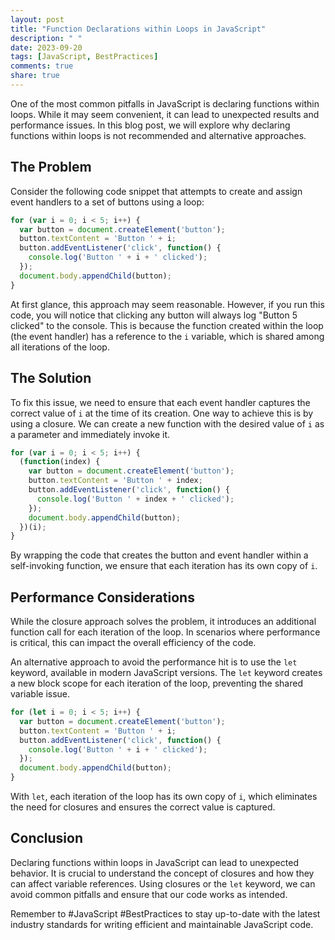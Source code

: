 ```yaml
---
layout: post
title: "Function Declarations within Loops in JavaScript"
description: " "
date: 2023-09-20
tags: [JavaScript, BestPractices]
comments: true
share: true
---
```


One of the most common pitfalls in JavaScript is declaring functions within loops. While it may seem convenient, it can lead to unexpected results and performance issues. In this blog post, we will explore why declaring functions within loops is not recommended and alternative approaches.

## The Problem

Consider the following code snippet that attempts to create and assign event handlers to a set of buttons using a loop:

```javascript
for (var i = 0; i < 5; i++) {
  var button = document.createElement('button');
  button.textContent = 'Button ' + i;
  button.addEventListener('click', function() {
    console.log('Button ' + i + ' clicked');
  });
  document.body.appendChild(button);
}
```

At first glance, this approach may seem reasonable. However, if you run this code, you will notice that clicking any button will always log "Button 5 clicked" to the console. This is because the function created within the loop (the event handler) has a reference to the `i` variable, which is shared among all iterations of the loop.

## The Solution

To fix this issue, we need to ensure that each event handler captures the correct value of `i` at the time of its creation. One way to achieve this is by using a closure. We can create a new function with the desired value of `i` as a parameter and immediately invoke it.

```javascript
for (var i = 0; i < 5; i++) {
  (function(index) {
    var button = document.createElement('button');
    button.textContent = 'Button ' + index;
    button.addEventListener('click', function() {
      console.log('Button ' + index + ' clicked');
    });
    document.body.appendChild(button);
  })(i);
}
```

By wrapping the code that creates the button and event handler within a self-invoking function, we ensure that each iteration has its own copy of `i`.

## Performance Considerations

While the closure approach solves the problem, it introduces an additional function call for each iteration of the loop. In scenarios where performance is critical, this can impact the overall efficiency of the code.

An alternative approach to avoid the performance hit is to use the `let` keyword, available in modern JavaScript versions. The `let` keyword creates a new block scope for each iteration of the loop, preventing the shared variable issue.

```javascript
for (let i = 0; i < 5; i++) {
  var button = document.createElement('button');
  button.textContent = 'Button ' + i;
  button.addEventListener('click', function() {
    console.log('Button ' + i + ' clicked');
  });
  document.body.appendChild(button);
}
```

With `let`, each iteration of the loop has its own copy of `i`, which eliminates the need for closures and ensures the correct value is captured.

## Conclusion

Declaring functions within loops in JavaScript can lead to unexpected behavior. It is crucial to understand the concept of closures and how they can affect variable references. Using closures or the `let` keyword, we can avoid common pitfalls and ensure that our code works as intended.

Remember to #JavaScript #BestPractices to stay up-to-date with the latest industry standards for writing efficient and maintainable JavaScript code.